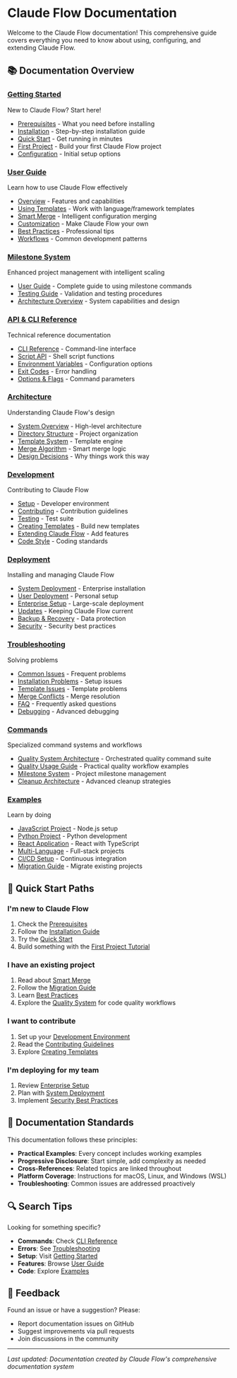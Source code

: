 # Claude Flow Documentation

Welcome to the Claude Flow documentation! This comprehensive guide covers everything you need to know about using, configuring, and extending Claude Flow.

## 📚 Documentation Overview

### [Getting Started](getting-started/)
New to Claude Flow? Start here!
- [Prerequisites](getting-started/prerequisites.md) - What you need before installing
- [Installation](getting-started/installation.md) - Step-by-step installation guide
- [Quick Start](getting-started/quick-start.md) - Get running in minutes
- [First Project](getting-started/first-project.md) - Build your first Claude Flow project
- [Configuration](getting-started/configuration.md) - Initial setup options

### [User Guide](user-guide/)
Learn how to use Claude Flow effectively
- [Overview](user-guide/overview.md) - Features and capabilities
- [Using Templates](user-guide/using-templates.md) - Work with language/framework templates
- [Smart Merge](user-guide/smart-merge.md) - Intelligent configuration merging
- [Customization](user-guide/customization.md) - Make Claude Flow your own
- [Best Practices](user-guide/best-practices.md) - Professional tips
- [Workflows](user-guide/workflows.md) - Common development patterns

### [Milestone System](milestone/)
Enhanced project management with intelligent scaling
- [User Guide](milestone/USER_GUIDE.md) - Complete guide to using milestone commands
- [Testing Guide](milestone/TESTING_GUIDE.md) - Validation and testing procedures
- [Architecture Overview](milestone/README.md) - System capabilities and design

### [API & CLI Reference](api/)
Technical reference documentation
- [CLI Reference](api/cli-reference.md) - Command-line interface
- [Script API](api/script-api.md) - Shell script functions
- [Environment Variables](api/environment-variables.md) - Configuration options
- [Exit Codes](api/exit-codes.md) - Error handling
- [Options & Flags](api/options-flags.md) - Command parameters

### [Architecture](architecture/)
Understanding Claude Flow's design
- [System Overview](architecture/system-overview.md) - High-level architecture
- [Directory Structure](architecture/directory-structure.md) - Project organization
- [Template System](architecture/template-system.md) - Template engine
- [Merge Algorithm](architecture/merge-algorithm.md) - Smart merge logic
- [Design Decisions](architecture/design-decisions.md) - Why things work this way

### [Development](development/)
Contributing to Claude Flow
- [Setup](development/setup.md) - Developer environment
- [Contributing](development/contributing.md) - Contribution guidelines
- [Testing](development/testing.md) - Test suite
- [Creating Templates](development/creating-templates.md) - Build new templates
- [Extending Claude Flow](development/extending-claude-flow.md) - Add features
- [Code Style](development/code-style.md) - Coding standards

### [Deployment](deployment/)
Installing and managing Claude Flow
- [System Deployment](deployment/system-deployment.md) - Enterprise installation
- [User Deployment](deployment/user-deployment.md) - Personal setup
- [Enterprise Setup](deployment/enterprise-setup.md) - Large-scale deployment
- [Updates](deployment/updates.md) - Keeping Claude Flow current
- [Backup & Recovery](deployment/backup-recovery.md) - Data protection
- [Security](deployment/security.md) - Security best practices

### [Troubleshooting](troubleshooting/)
Solving problems
- [Common Issues](troubleshooting/common-issues.md) - Frequent problems
- [Installation Problems](troubleshooting/installation-problems.md) - Setup issues
- [Template Issues](troubleshooting/template-issues.md) - Template problems
- [Merge Conflicts](troubleshooting/merge-conflicts.md) - Merge resolution
- [FAQ](troubleshooting/faq.md) - Frequently asked questions
- [Debugging](troubleshooting/debugging.md) - Advanced debugging

### [Commands](commands/)
Specialized command systems and workflows
- [Quality System Architecture](commands/quality-system-architecture.md) - Orchestrated quality command suite
- [Quality Usage Guide](commands/quality-usage-guide.md) - Practical quality workflow examples
- [Milestone System](commands/milestone-system-architecture.md) - Project milestone management
- [Cleanup Architecture](commands/comprehensive-cleanup-architecture.md) - Advanced cleanup strategies

### [Examples](examples/)
Learn by doing
- [JavaScript Project](examples/javascript-project.md) - Node.js setup
- [Python Project](examples/python-project.md) - Python development
- [React Application](examples/react-app.md) - React with TypeScript
- [Multi-Language](examples/multi-language.md) - Full-stack projects
- [CI/CD Setup](examples/ci-cd-setup.md) - Continuous integration
- [Migration Guide](examples/migration-guide.md) - Migrate existing projects

## 🎯 Quick Start Paths

### I'm new to Claude Flow
1. Check the [Prerequisites](getting-started/prerequisites.md)
2. Follow the [Installation Guide](getting-started/installation.md)
3. Try the [Quick Start](getting-started/quick-start.md)
4. Build something with the [First Project Tutorial](getting-started/first-project.md)

### I have an existing project
1. Read about [Smart Merge](user-guide/smart-merge.md)
2. Follow the [Migration Guide](examples/migration-guide.md)
3. Learn [Best Practices](user-guide/best-practices.md)
4. Explore the [Quality System](commands/quality-usage-guide.md) for code quality workflows

### I want to contribute
1. Set up your [Development Environment](development/setup.md)
2. Read the [Contributing Guidelines](development/contributing.md)
3. Explore [Creating Templates](development/creating-templates.md)

### I'm deploying for my team
1. Review [Enterprise Setup](deployment/enterprise-setup.md)
2. Plan with [System Deployment](deployment/system-deployment.md)
3. Implement [Security Best Practices](deployment/security.md)

## 📖 Documentation Standards

This documentation follows these principles:

- **Practical Examples**: Every concept includes working examples
- **Progressive Disclosure**: Start simple, add complexity as needed
- **Cross-References**: Related topics are linked throughout
- **Platform Coverage**: Instructions for macOS, Linux, and Windows (WSL)
- **Troubleshooting**: Common issues are addressed proactively

## 🔍 Search Tips

Looking for something specific?

- **Commands**: Check [CLI Reference](api/cli-reference.md)
- **Errors**: See [Troubleshooting](troubleshooting/)
- **Setup**: Visit [Getting Started](getting-started/)
- **Features**: Browse [User Guide](user-guide/)
- **Code**: Explore [Examples](examples/)

## 📝 Feedback

Found an issue or have a suggestion? Please:
- Report documentation issues on GitHub
- Suggest improvements via pull requests
- Join discussions in the community

---

*Last updated: Documentation created by Claude Flow's comprehensive documentation system*